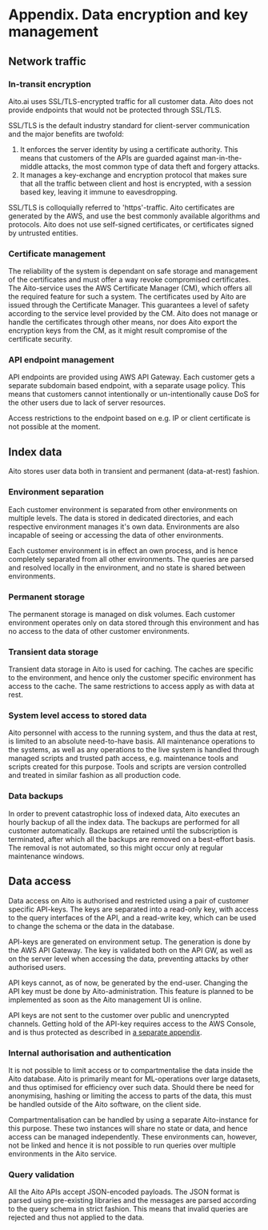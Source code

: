 # Appendix. Data encryption and key management

## Network traffic

### In-transit encryption
Aito.ai uses SSL/TLS-encrypted traffic for all customer data. Aito does not provide
endpoints that would not be protected through SSL/TLS.

SSL/TLS is the default industry standard for client-server communication and
the major benefits are twofold:
1. It enforces the server identity by using a certificate authority. This means that
customers of the APIs are guarded against man-in-the-middle attacks, the most common
type of data theft and forgery attacks.
1. It manages a key-exchange and encryption protocol that makes sure that all the
traffic between client and host is encrypted, with a session based key, leaving it
immune to eavesdropping.

SSL/TLS is colloquially referred to 'https'-traffic. Aito certificates are generated
by the AWS, and use the best commonly available algorithms and protocols. Aito does
not use self-signed certificates, or certificates signed by untrusted entities.

### Certificate management
The reliability of the system is dependant on safe storage and management of the certificates
and must offer a way revoke compromised certificates. The Aito-service uses the AWS
Certificate Manager (CM), which offers all the required feature for such a system. The
certificates used by Aito are issued through the Certificate Manager. This guarantees
a level of safety according to the service level provided by the CM. Aito does not
manage or handle the certificates through other means, nor does Aito export the encryption
keys from the CM, as it might result compromise of the certificate security.

### API endpoint management
API endpoints are provided using AWS API Gateway. Each customer gets a separate subdomain
based endpoint, with a separate usage policy. This means that customers cannot
intentionally or un-intentionally cause DoS for the other users due to lack of
server resources.

Access restrictions to the endpoint based on e.g. IP or client certificate is not
possible at the moment.

## Index data
Aito stores user data both in transient and permanent (data-at-rest) fashion.

### Environment separation
Each customer environment is separated from other environments on multiple levels.
The data is stored in dedicated directories, and each respective environment manages
it's own data. Environments are also incapable of seeing or accessing the data of
other environments.

Each customer environment is in effect an own process, and is hence completely
separated from all other environments. The queries are parsed and resolved locally
in the environment, and no state is shared between environments.

### Permanent storage
The permanent storage is managed on disk volumes. Each customer environment operates
only on data stored through this environment and has no access to the data of
other customer environments.

### Transient data storage
Transient data storage in Aito is used for caching. The caches are specific
to the environment, and hence only the customer specific environment has access to
the cache. The same restrictions to access apply as with data at rest.

### System level access to stored data
Aito personnel with access to the running system, and thus the data at rest, is
limited to an absolute need-to-have basis. All maintenance operations to the
systems, as well as any operations to the live system is handled through managed
scripts and trusted path access, e.g. maintenance tools and scripts created for this
purpose. Tools and scripts are version controlled and treated in similar fashion
as all production code.

### Data backups
In order to prevent catastrophic loss of indexed data, Aito executes an hourly
backup of all the index data. The backups are performed for all customer
automatically. Backups
are retained until the subscription is terminated, after which all the backups are
removed on a best-effort basis. The removal is not automated, so this might occur
only at regular maintenance windows.


## Data access
Data access on Aito is authorised and restricted using a pair of customer specific
API-keys. The keys are separated into a read-only key, with access to the query
interfaces of the API, and a read-write key, which can be used to change the
schema or the data in the database.

API-keys are generated on environment setup. The generation is done by the AWS
API Gateway. The key is validated both on the API GW, as well as on the server level
when accessing the data, preventing attacks by other authorised users.

API keys cannot, as of now, be generated by the end-user. Changing the API key must
be done by Aito-administration. This feature is planned to be implemented as soon as
the Aito management UI is online.

API keys are not sent to the customer over public and unencrypted channels. Getting
hold of the API-key requires access to the AWS Console, and is thus protected as
described in [a separate appendix](./aws-operational.md).

### Internal authorisation and authentication
It is not possible to limit access or to compartmentalise the data inside the
Aito database. Aito is primarily meant for ML-operations over large datasets,
and thus optimised for efficiency over such data. Should there be need for
anonymising, hashing or limiting the access to parts of the data, this must be
handled outside of the Aito software, on the client side.

Compartmentalisation can be handled by using a separate Aito-instance for this purpose.
These two instances will share no state or data, and hence access can be managed
independently. These environments can, however, not be linked and hence it is not
possible to run queries over multiple environments in the Aito service.

### Query validation
All the Aito APIs accept JSON-encoded payloads. The JSON format is parsed using
pre-existing libraries and the messages are parsed according to the query schema
in strict fashion. This means that invalid queries are rejected and thus not applied
to the data.
